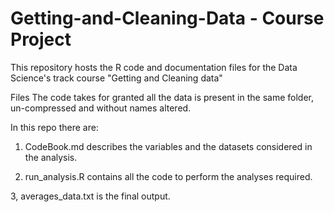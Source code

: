 # Getting-and-Cleaning-Data - Course Project

This repository hosts the R code and documentation files for the Data Science's track course "Getting and Cleaning data"


Files
The code takes for granted all the data is present in the same folder, un-compressed and without names altered.


In this repo there are:

1. CodeBook.md describes the variables and the datasets considered in the analysis.

2. run_analysis.R contains all the code to perform the analyses required. 

3, averages_data.txt is the final output.

